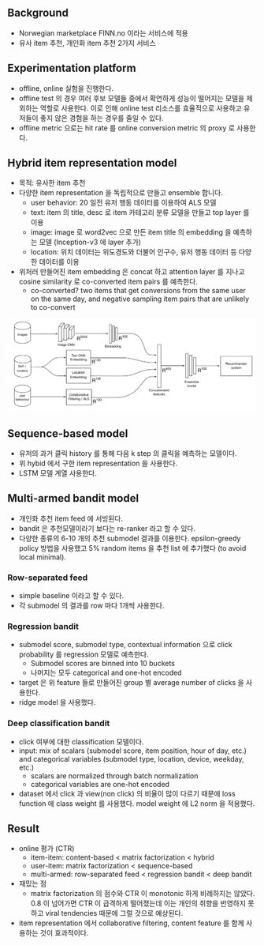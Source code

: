 ## Background
- Norwegian marketplace FINN.no 이라는 서비스에 적용
- 유사 item 추천, 개인화 item 추천 2가지 서비스

## Experimentation platform
- offline, online 실험을 진행한다.
- offline test 의 경우 여러 후보 모델들 중에서 확연하게 성능이 떨어지는 모델을 제외하는 역할로 사용한다. 이로 인해 online test 리소스를 효율적으로 사용하고 유저들이 좋지 않은 경험을 하는 경우를 줄일 수 있다.
- offline metric 으로는 hit rate 를 online conversion metric 의 proxy 로 사용한다.

## Hybrid item representation model
- 목적: 유사한 item 추천
- 다양한 item representation 을 독립적으로 만들고 ensemble 합니다.
  - user behavior: 20 일전 유저 행동 데이터를 이용하여 ALS 모델
  - text: item 의 title, desc 로 item 카테고리 분류 모델을 만들고 top layer 를 이용
  - image: image 로 word2vec 으로 만든 item title 의 embedding 을 예측하는 모델 (Inception-v3 에 layer 추가)
  - location: 위치 데이터는 위도경도와 더불어 인구수, 유저 행동 데이터 등 다양한 데이터를 이용
- 위처러 만들어진 item embedding 은 concat 하고 attention layer 를 지나고 cosine similarity 로 co-converted item pairs 를 예측한다.
  - co-converted? two items that get conversions from the same user on the same day, and negative sampling item pairs that are unlikely to co-convert

![img](../Images/Deep%20neural%20network%20marketplace%20recommenders%20in%20online%20experiments,%202018/01.png)

## Sequence-based model
- 유저의 과거 클릭 history 를 통해 다음 k step 의 클릭을 예측하는 모델이다.
- 위 hybid 에서 구한 item representation 을 사용한다.
- LSTM 모델 계열 사용한다.

## Multi-armed bandit model
- 개인화 추천 item feed 에 서빙된다.
- bandit 은 추천모델이라기 보다는 re-ranker 라고 할 수 있다.
- 다양한 종류의 6-10 개의 추천 submodel 결과를 이용한다. epsilon-greedy policy 방법을 사용했고 5% random items 을 추천 list 에 추가했다 (to avoid local minimal).

### Row-separated feed
- simple baseline 이라고 할 수 있다.
- 각 submodel 의 결과를 row 마다 1개씩 사용한다.

### Regression bandit
- submodel score, submodel type, contextual information 으로 click probability 를 regression 모델로 예측한다.
  - Submodel scores are binned into 10 buckets
  - 나머지는 모두 categorical and one-hot encoded
- target 은 위 feature 들로 만들어진 group 별 average number of clicks 을 사용한다.
- ridge model 을 사용했다.

### Deep classification bandit
- click 여부에 대한 classification 모델이다.
- input: mix of scalars (submodel score, item position, hour of day, etc.) and categorical variables (submodel type, location, device, weekday, etc.)
  - scalars are normalized through batch normalization
  - categorical variables are one-hot encoded
- dataset 에서 click 과 view(non click) 의 비율이 많이 다르기 때문에 loss function 에 class weight 를 사용했다. model weight 에 L2 norm 을 적용했다.

## Result
- online 평가 (CTR)
  - item-item: content-based < matrix factorization < hybrid
  - user-item: matrix factorization < sequence-based
  - multi-armed: row-separated feed < regression bandit < deep bandit
- 재밌는 점
  - matrix factorization 의 점수와 CTR 이 monotonic 하게 비례하지는 않았다. 0.8 이 넘어가면 CTR 이 급격하게 떨어졌는데 이는 개인의 취향을 반영하지 못하고 viral tendencies 때문에 그럴 것으로 예상된다.
- item representation 에서 collaborative filtering, content feature 를 함께 사용하는 것이 효과적이다.